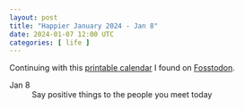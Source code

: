 ```yaml
---
layout: post
title: "Happier January 2024 - Jan 8"
date: 2024-01-07 12:00 UTC
categories: [ life ]
---
```


Continuing with this [printable calendar] I found on [Fosstodon].

  [printable calendar]: https://actionforhappiness.org/sites/default/files/calendar_download/pdf/Jan%202024.pdf
  [Fosstodon]: https://fosstodon.org

<dl>
  <dt>Jan 8</dt>
  <dd>Say positive things to the people you meet today</dd>
</dl>

